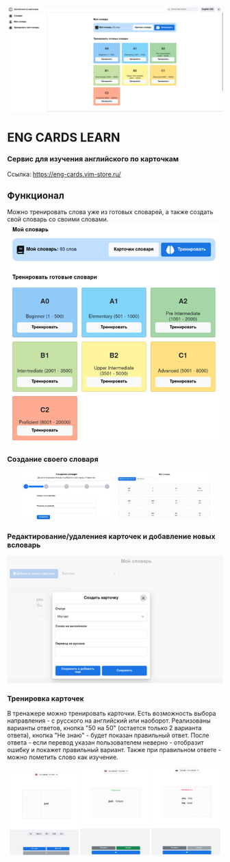![Creating your first README hero image](readme_images/main.png)

# ENG CARDS LEARN

### Сервис для изучения английского по карточкам

Ссылка: https://eng-cards.vim-store.ru/

## Функционал

Можно тренировать слова уже из готовых словарей, а также создать свой словарь со своими словами.
![Creating your first README hero image](readme_images/vocs.png)

### Создание своего словаря
<p align="center">
  <img src="readme_images/create_voc_2.png" width="45%" />
  <img src="readme_images/create_voc_3.png" width="45%" />
</p>

### Редактирование/удалениея карточек и добавление новых всловарь
![Creating your first README hero image](readme_images/crud.png)

### Тренировка карточек
В тренажере можно тренировать карточки. Есть возможность выбора направления - с русского на английский или наоборот.
Реализованы варианты ответов, кнопка "50 на 50" (остается только 2 варианта ответа), кнопка "Не знаю" - будет показан правильный ответ.
После ответа - если перевод указан пользователем неверно - отобразит ошибку и покажет правильный вариант.
Также при правильном ответе - можно пометить слово как изучение.

<p align="center">
  <img src="readme_images/card_1.png" width="32%" />
  <img src="readme_images/card_2.png" width="32%" />
<img src="readme_images/card_3.png" width="32%" />
</p>